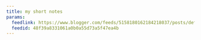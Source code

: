 ```yaml
---
title: my short notes
params:
  feedlink: https://www.blogger.com/feeds/5158180162184218037/posts/default
  feedid: 48f39a8331061a0b0a55d73a5f47ea4b
---
```

